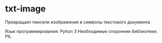 # txt-image
Превращает пиксели изображения в символы текстового документа

Язык программирования: Pyhon 3
Необходимые сторонние библиотеки: PIL

